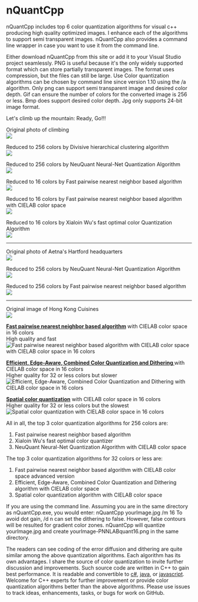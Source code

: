 # nQuantCpp
nQuantCpp includes top 6 color quantization algorithms for visual c++ producing high quality optimized images. I enhance each of the algorithms to support semi transparent images. 
nQuantCpp also provides a command line wrapper in case you want to use it from the command line.

Either download nQuantCpp from this site or add it to your Visual Studio project seamlessly.
PNG is useful because it's the only widely supported format which can store partially transparent images. The format uses compression, but the files can still be large. Use Color quantization algorithms can be chosen by command line since version 1.10 using the /a algorithm.
Only png can support semi transparent image and desired color depth. Gif can ensure the number of colors for the converted image is 256 or less. Bmp does support desired color depth. Jpg only supports 24-bit image format.

Let's climb up the mountain: Ready, Go!!!

<p>Original photo of climbing<br /><img src="https://mcychan.github.io/PnnQuant.js/demo/img/climb.jpg" /></p>
<p>Reduced to 256 colors by Divisive hierarchical clustering algorithm<br /><img src="https://i.stack.imgur.com/Qitc4.png" /></p>
<p>Reduced to 256 colors by NeuQuant Neural-Net Quantization Algorithm<br /><img src="https://i.stack.imgur.com/ebUOv.png" /></p>
<p>Reduced to 16 colors by Fast pairwise nearest neighbor based algorithm<br /><img src="https://i.stack.imgur.com/07EFv.png" /></p>
<p>Reduced to 16 colors by Fast pairwise nearest neighbor based algorithm with CIELAB color space<br /><img src="https://i.stack.imgur.com/6GxLY.png" /></p>
<p>Reduced to 16 colors by Xialoin Wu's fast optimal color Quantization Algorithm<br /><img src="https://i.stack.imgur.com/8PEDu.png" /></p>
<hr />
<p>Original photo of Aetna's Hartford headquarters<br /><img src="https://mcychan.github.io/PnnQuant.js/demo/img/SE5x9.jpg" /></p>
<p>Reduced to 256 colors by NeuQuant Neural-Net Quantization Algorithm<br /><img src="https://i.stack.imgur.com/0sDDn.png" /></p>
<p>Reduced to 256 colors by Fast pairwise nearest neighbor based algorithm<br /><img src="https://i.stack.imgur.com/SB6NJ.png" /></p><hr>

<p>Original image of Hong Kong Cuisines<br /><img src="https://mcychan.github.io/PnnQuant.js/demo/img/old-HK.jpg" /></p>
<b><a href="http://www.cs.joensuu.fi/sipu/pub/Threshold-JEI.pdf">Fast pairwise nearest neighbor based algorithm</a></b> with CIELAB color space in 16 colors<br>
High quality and fast<br />
<img src="https://repository-images.githubusercontent.com/121180544/95f03a00-7780-11eb-9330-f2e6232c283f" alt="Fast pairwise nearest neighbor based algorithm with CIELAB color space with CIELAB color space in 16 colors"></p>
<p><b><a href="http://cg.cs.tsinghua.edu.cn/people/~huanghz/publications/TIP-2015-CombinedColorQuantization.pdf">Efficient, Edge-Aware, Combined Color Quantization and Dithering </a></b> with CIELAB color space in 16 colors<br />
Higher quality for 32 or less colors but slower<br />
<img src="https://i.stack.imgur.com/Vk0dG.png" alt="Efficient, Edge-Aware, Combined Color Quantization and Dithering with CIELAB color space in 16 colors"></p>
<p><b><a href="https://people.eecs.berkeley.edu/~dcoetzee/downloads/scolorq/">Spatial color quantization</a></b> with CIELAB color space in 16 colors<br />
Higher quality for 32 or less colors but the slowest<br />
<img src="https://i.stack.imgur.com/YB3hZ.png" alt="Spatial color quantization with CIELAB color space in 16 colors"></p>
All in all, the top 3 color quantization algorithms for 256 colors are:
<ol>
<li>Fast pairwise nearest neighbor based algorithm</li>
<li>Xialoin Wu's fast optimal color quantizer</li>
<li>NeuQuant Neural-Net Quantization Algorithm with CIELAB color space</li>
</ol>
The top 3 color quantization algorithms for 32 colors or less are:
<ol>
<li>Fast pairwise nearest neighbor based algorithm with CIELAB color space advanced version</li>
<li>Efficient, Edge-Aware, Combined Color Quantization and Dithering algorithm with CIELAB color space</li>
<li>Spatial color quantization algorithm with CIELAB color space</li>
</ol>

If you are using the command line. Assuming you are in the same directory as nQuantCpp.exe, you would enter: nQuantCpp yourImage.jpg /m 16
To avoid dot gain, /d n can set the dithering to false. However, false contours will be resulted for gradient color zones.
nQuantCpp will quantize yourImage.jpg and create yourImage-PNNLABquant16.png in the same directory.

The readers can see coding of the error diffusion and dithering are quite similar among the above quantization algorithms. 
Each algorithm has its own advantages. I share the source of color quantization to invite further discussion and improvements.
Such source code are written in C++ to gain best performance. It is readable and convertible to <a href="https://github.com/mcychan/nQuant.cs">c#</a>, <a href="https://github.com/mcychan/nQuant.j2se">java</a>, or <a href="https://github.com/mcychan/PnnQuant.js">javascript</a>.
Welcome for C++ experts for further improvement or provide color quantization algorithms better than the above algorithms.
Please use issues to track ideas, enhancements, tasks, or bugs for work on GitHub.
